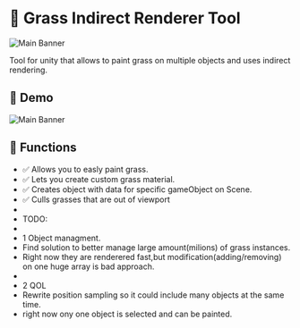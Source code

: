 # 📌 Grass Indirect Renderer Tool

![Main Banner](GrassRenderer.gif)

Tool for unity that allows to paint grass on multiple objects and uses indirect rendering.

## 📸 Demo

![Main Banner](GrassRendererDraw.gif)

## 🚀 Functions

- ✅ Allows you to easly paint grass.
- ✅ Lets you create custom grass material.
- ✅ Creates object with data for specific gameObject on Scene.
- ✅ Culls grasses that are out of viewport
-
- TODO:
-
- 1 Object managment.
- Find solution to better manage large amount(milions) of grass instances. 
- Right now they are renderered fast,but modification(adding/removing) on one huge array is bad approach.
-  
- 2 QOL
- Rewrite position sampling so it could include many objects at the same time.
- right now ony one object is selected and can be painted.
